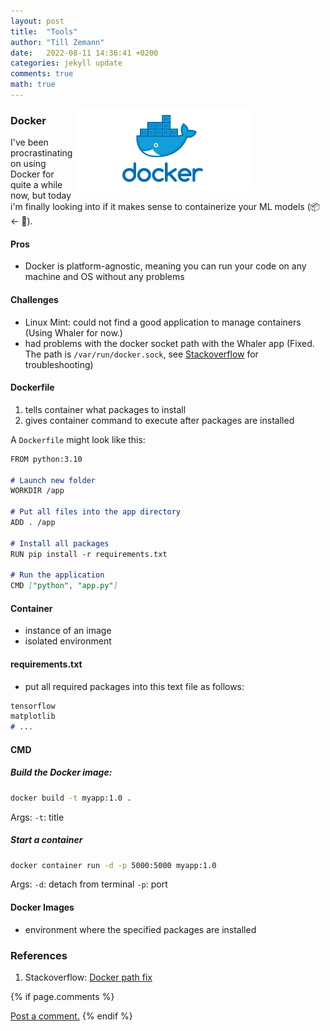```yaml
---
layout: post
title:  "Tools"
author: "Till Zemann"
date:   2022-08-11 14:36:41 +0200
categories: jekyll update
comments: true
math: true
---
```


<!--
### Contents
* TOC
{:toc}
-->


<div class="img-block" style="width: 400px; float:right">
    <img src="/images/tools/docker-logo.png"/>
</div>

### Docker

I've been procrastinating on using Docker for quite a while now, but today i'm finally looking into if it makes sense to containerize your ML models (📦 <- 🤖).

#### Pros

- Docker is platform-agnostic, meaning you can run your code on any machine and OS without any problems

#### Challenges

- Linux Mint: could not find a good application to manage containers (Using Whaler for now.)
- had problems with the docker socket path with the Whaler app (Fixed. The path is `/var/run/docker.sock`, see [Stackoverflow][docker-path] for troubleshooting)

#### Dockerfile
1. tells container what packages to install
2. gives container command to execute after packages are installed

A `Dockerfile` might look like this:

```md
FROM python:3.10

# Launch new folder
WORKDIR /app

# Put all files into the app directory
ADD . /app

# Install all packages
RUN pip install -r requirements.txt

# Run the application
CMD ["python", "app.py"]
```


#### Container
- instance of an image
- isolated environment

#### requirements.txt
- put all required packages into this text file as follows:

```md
tensorflow
matplotlib
# ...
```


#### CMD

##### Build the Docker image:
```sh
docker build -t myapp:1.0 .
```

Args:
`-t`: title

##### Start a container
```sh
docker container run -d -p 5000:5000 myapp:1.0
```

Args:
`-d`: detach from terminal
`-p`: port


#### Docker Images
- environment where the specified packages are installed


<!-- In-Text Citing -->
<!-- 
You can...
- use bullet points
1. use
2. ordered
3. lists

-- Math --
$\hat{s} = \frac{1}{n-1} \sum_{i=1}^{n} (x_i - \mu)^2$ 

-- Images --
<div class="img-block" style="width: 800px;">
    <img src="/images/lofi_art.png"/>
    <span><strong>Fig 1.1.</strong> Agent and Environment interactions</span>
</div>

-- Links --
[(k-fold) Cross-Validation](https://scikit-learn.org/stable/modules/cross_validation.html)

{% highlight python %}
@jit
def f(x)
    print("hi")
# does cool stuff
{% endhighlight %}

-- Highlights --
AAABC `ASDF` __some bold text__

-- Colors --
The <strong style="color: #1E72E7">joint distribution</strong> of $X$ and $Y$ is written as $P(X, Y)$.
The <strong style="color: #ED412D">marginal distribution</strong> on the other hand can be written out as a table.
-->


### References

1. Stackoverflow: [Docker path fix][docker-path]

<!-- Ressources -->
[RESSOURCE]: LINK
[docker-path]: https://stackoverflow.com/questions/29824469/docker-error-in-linux-mint-17


<!-- Optional Comment Section-->
{% if page.comments %}
<p class="vspace"></p>
<a class="commentlink" role="button" href="/comments/">Post a comment.</a> <!-- role="button"  -->
{% endif %}